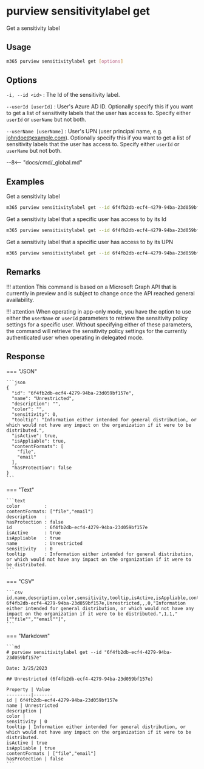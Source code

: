 # purview sensitivitylabel get

Get a sensitivity label

## Usage

```sh
m365 purview sensitivitylabel get [options]
```

## Options

`-i, --id <id>`
: The Id of the sensitivity label.

`--userId [userId]`
: User's Azure AD ID. Optionally specify this if you want to get a list of sensitivity labels that the user has access to. Specify either `userId` or `userName` but not both.

`--userName [userName]`
: User's UPN (user principal name, e.g. johndoe@example.com). Optionally specify this if you want to get a list of sensitivity labels that the user has access to. Specify either `userId` or `userName` but not both.

--8<-- "docs/cmd/_global.md"

## Examples

Get a sensitivity label

```sh
m365 purview sensitivitylabel get --id 6f4fb2db-ecf4-4279-94ba-23d059bf157e
```

Get a sensitivity label that a specific user has access to by its Id

```sh
m365 purview sensitivitylabel get --id 6f4fb2db-ecf4-4279-94ba-23d059bf157e --userId 59f80e08-24b1-41f8-8586-16765fd830d3
```

Get a sensitivity label that a specific user has access to by its UPN

```sh
m365 purview sensitivitylabel get --id 6f4fb2db-ecf4-4279-94ba-23d059bf157e --userName john.doe@contoso.com
```

## Remarks

!!! attention
    This command is based on a Microsoft Graph API that is currently in preview and is subject to change once the API reached general availability.

!!! attention
    When operating in app-only mode, you have the option to use either the `userName` or `userId` parameters to retrieve the sensitivity policy settings for a specific user. Without specifying either of these parameters, the command will retrieve the sensitivity policy settings for the currently authenticated user when operating in delegated mode.


## Response

=== "JSON"

    ```json
    {
      "id": "6f4fb2db-ecf4-4279-94ba-23d059bf157e",
      "name": "Unrestricted",
      "description": "",
      "color": "",
      "sensitivity": 0,
      "tooltip": "Information either intended for general distribution, or which would not have any impact on the organization if it were to be distributed.",
      "isActive": true,
      "isAppliable": true,
      "contentFormats": [
        "file",
        "email"
      ],
      "hasProtection": false
    }
    ```

=== "Text"

    ```text
    color         :
    contentFormats: ["file","email"]
    description   :
    hasProtection : false
    id            : 6f4fb2db-ecf4-4279-94ba-23d059bf157e
    isActive      : true
    isAppliable   : true
    name          : Unrestricted
    sensitivity   : 0
    tooltip       : Information either intended for general distribution, or which would not have any impact on the organization if it were to be distributed.
    ```

=== "CSV"

    ```csv
    id,name,description,color,sensitivity,tooltip,isActive,isAppliable,contentFormats,hasProtection
    6f4fb2db-ecf4-4279-94ba-23d059bf157e,Unrestricted,,,0,"Information either intended for general distribution, or which would not have any impact on the organization if it were to be distributed.",1,1,"[""file"",""email""]",
    ```

=== "Markdown"

    ```md
    # purview sensitivitylabel get --id "6f4fb2db-ecf4-4279-94ba-23d059bf157e"

    Date: 3/25/2023

    ## Unrestricted (6f4fb2db-ecf4-4279-94ba-23d059bf157e)

    Property | Value
    ---------|-------
    id | 6f4fb2db-ecf4-4279-94ba-23d059bf157e
    name | Unrestricted
    description |
    color |
    sensitivity | 0
    tooltip | Information either intended for general distribution, or which would not have any impact on the organization if it were to be distributed.
    isActive | true
    isAppliable | true
    contentFormats | ["file","email"]
    hasProtection | false
    ```

